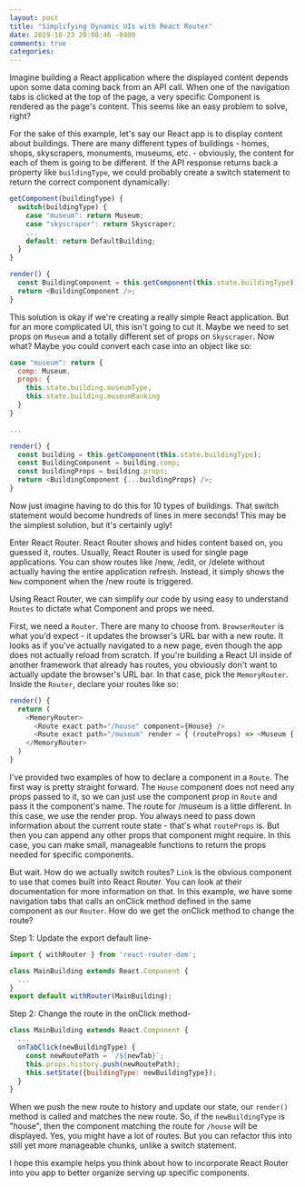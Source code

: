 ```yaml
---
layout: post
title: "Simplifying Dynamic UIs with React Router"
date: 2019-10-23 20:08:46 -0400
comments: true
categories:
---
```

Imagine building a React application where the displayed content depends upon some data coming back from an API call. When one of the navigation tabs is clicked at the top of the page, a very specific Component is rendered as the page's content. This seems like an easy problem to solve, right?

For the sake of this example, let's say our React app is to display content about buildings. There are many different types of buildings - homes, shops, skyscrapers, monuments, museums, etc. - obviously, the content for each of them is going to be different. If the API response returns back a property like `buildingType`, we could probably create a switch statement to return the correct component dynamically:

```javascript
getComponent(buildingType) {
  switch(buildingType) {
    case "museum": return Museum;
    case "skyscraper": return Skyscraper;
    ...
    default: return DefaultBuilding;
  }
}

render() {
  const BuildingComponent = this.getComponent(this.state.buildingType);
  return <BuildingComponent />;
}
```

This solution is okay if we're creating a really simple React application. But for an more complicated UI, this isn't going to cut it. Maybe we need to set props on `Museum` and a totally different set of props on `Skyscraper`. Now what? Maybe you could convert each case into an object like so:

```javascript
case "museum": return {
  comp: Museum,
  props: {
    this.state.building.museumType,
    this.state.building.museumRanking
  }
}

...

render() {
  const building = this.getComponent(this.state.buildingType);
  const BuildingComponent = building.comp;
  const buildingProps = building.props;
  return <BuildingComponent {...buildingProps} />;
}
```

Now just imagine having to do this for 10 types of buildings. That switch statement would become hundreds of lines in mere seconds! This may be the simplest solution, but it's certainly ugly!

Enter React Router. React Router shows and hides content based on, you guessed it, routes. Usually, React Router is used for single page applications. You can show routes like /new, /edit, or /delete without actually having the entire application refresh. Instead, it simply shows the `New` component when the /new route is triggered.

Using React Router, we can simplify our code by using easy to understand `Routes` to dictate what Component and props we need.

First, we need a `Router`. There are many to choose from. `BrowserRouter` is what you'd expect - it updates the browser's URL bar with a new route. It looks as if you've actually navigated to a new page, even though the app does not actually reload from scratch. If you're building a React UI inside of another framework that already has routes, you obviously don't want to actually update the browser's URL bar. In that case, pick the `MemoryRouter`. Inside the `Router`, declare your routes like so:

```javascript
render() {
  return (
    <MemoryRouter>
      <Route exact path="/house" component={House} />
      <Route exact path="/museum" render = { (routeProps) => <Museum {...routeProps} {...this.getMuseumProps()} />} />
    </MemoryRouter>
  )
}
```

I've provided two examples of how to declare a component in a `Route`. The first way is pretty straight forward. The `House` component does not need any props passed to it, so we can just use the component prop in `Route` and pass it the component's name. The route for /museum is a little different. In this case, we use the render prop. You always need to pass down information about the current route state - that's what `routeProps` is. But then you can append any other props that component might require. In this case, you can make small, manageable functions to return the props needed for specific components.

But wait. How do we actually switch routes? `Link` is the obvious component to use that comes built into React Router. You can look at their documentation for more information on that. In this example, we have some navigation tabs that calls an onClick method defined in the same component as our `Router`. How do we get the onClick method to change the route?

Step 1: Update the export default line-

```javascript
import { withRouter } from 'react-router-dom';

class MainBuilding extends React.Component {
  ...
}
export default withRouter(MainBuilding);
```

Step 2: Change the route in the onClick method-

```javascript
class MainBuilding extends React.Component {
  ...
  onTabClick(newBuildingType) {
    const newRoutePath = `/${newTab}`;
    this.props.history.push(newRoutePath);
    this.setState({buildingType: newBuildingType});
  }
}
```

When we push the new route to history and update our state, our `render()` method is called and matches the new route. So, if the `newBuildingType` is "house", then the component matching the route for `/house` will be displayed. Yes, you might have a lot of routes. But you can refactor this into still yet more manageable chunks, unlike a switch statement.

I hope this example helps you think about how to incorporate React Router into you app to better organize serving up specific components.
